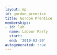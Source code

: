 ```yaml
---
layout: mp
id: gordon_prentice
title: Gordon Prentice
memberships:
- id: lab
  name: Labour Party
  start: 
  end: '2010-03-30'
autogenerated: true
---
```

